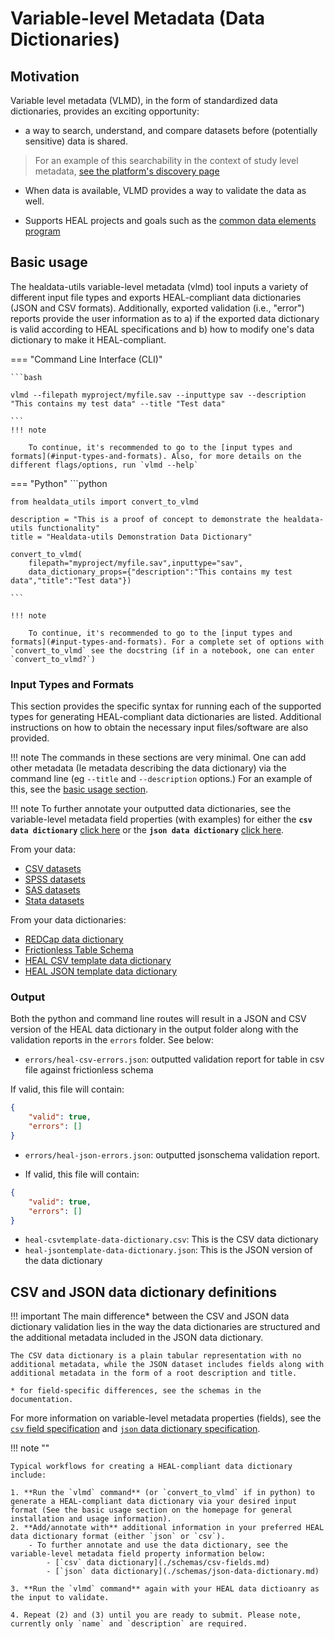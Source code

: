 # Variable-level Metadata (Data Dictionaries)


## Motivation

Variable level metadata (VLMD), in the form of standardized data dictionaries, provides an exciting opportunity:

-  a way to search, understand, and compare datasets before (potentially sensitive) data is shared. 

> For an example of this searchability in the context of study level metadata, [see the platform's discovery page](https://healdata.org/portal/discovery)

- When data is available, VLMD provides a way to validate the data as well.

- Supports HEAL projects and goals such as the [common data elements program](https://heal.nih.gov/data/common-data-elements)

## Basic usage

The healdata-utils variable-level metadata (vlmd) tool inputs a variety of different input file types and exports HEAL-compliant data dictionaries (JSON and CSV formats). Additionally, exported validation (i.e., "error") reports provide the user information as to a) if the exported data dictionary is valid according to HEAL specifications and b) how to modify one's data dictionary to make it HEAL-compliant.

=== "Command Line Interface (CLI)"

    ```bash

    vlmd --filepath myproject/myfile.sav --inputtype sav --description "This contains my test data" --title "Test data"

    ```
    !!! note

        To continue, it's recommended to go to the [input types and formats](#input-types-and-formats). Also, for more details on the different flags/options, run `vlmd --help`

=== "Python"
    ```python

    from healdata_utils import convert_to_vlmd

    description = "This is a proof of concept to demonstrate the healdata-utils functionality"
    title = "Healdata-utils Demonstration Data Dictionary"

    convert_to_vlmd(
        filepath="myproject/myfile.sav",inputtype="sav",
        data_dictionary_props={"description":"This contains my test data","title":"Test data"})

    ```

    !!! note

        To continue, it's recommended to go to the [input types and formats](#input-types-and-formats). For a complete set of options with `convert_to_vlmd` see the docstring (if in a notebook, one can enter `convert_to_vlmd?`)

### Input Types and Formats

This section provides the specific syntax for running each of the supported types for generating HEAL-compliant data dictionaries are listed. Additional instructions on how to obtain the necessary input files/software are also provided. 

!!! note
    The commands in these sections are very minimal. One can add other metadata (Ie metadata describing the data dictionary) via the command line (eg `--title` and `--description` options.) For an example of this, see the [basic usage section](#basic-usage). 

!!! note
    To further annotate your outputted data dictionaries, see the variable-level metadata field properties (with examples) for either the __`csv data dictionary`__ [click here](./schemas/csv-fields.md) or the __`json data dictionary`__ [click here](./schemas/json-data-dictionary.md).

<!-- TODO: Automate creation of these lists below -->
From your data:

- [CSV datasets](./formats/csvdata.md)
- [SPSS datasets](./formats/spss.md)
- [SAS datasets](./formats/sas.md)
- [Stata datasets](./formats/stata.md)

From your data dictionaries:

- [REDCap data dictionary](./formats/redcapcsv.md)
- [Frictionless Table Schema](./formats/frictionlessschema.md)
- [HEAL CSV template data dictionary](./formats/csvtemplate.md)
- [HEAL JSON template data dictionary](./formats/jsontemplate.md)


### Output

Both the python and command line routes will result in a JSON and CSV version of the HEAL data dictionary in the output folder along with the validation reports in the `errors` folder. See below:

- `errors/heal-csv-errors.json`: outputted validation report for table in csv file against frictionless schema

If valid, this file will contain:
```json
{
    "valid": true,
    "errors": []
}
```
- `errors/heal-json-errors.json`:  outputted jsonschema validation report.

- If valid, this file will contain:
```json
{
    "valid": true,
    "errors": []
}
```

- `heal-csvtemplate-data-dictionary.csv`: This is the CSV data dictionary
- `heal-jsontemplate-data-dictionary.json`: This is the JSON version of the data dictionary

## CSV and JSON data dictionary definitions
!!! important
    The main difference* between the CSV and JSON data dictionary validation lies in the way the data dictionaries are structured and the additional metadata included in the JSON data dictionary.
    
    The CSV data dictionary is a plain tabular representation with no additional metadata, while the JSON dataset includes fields along with additional metadata in the form of a root description and title.

    * for field-specific differences, see the schemas in the documentation. 

For more information on variable-level metadata properties (fields), see the [`csv` field specification](./schemas/csv-fields.md) and [`json` data dictionary specification](./schemas/json-data-dictionary.md). 

!!! note ""

    Typical workflows for creating a HEAL-compliant data dictionary include:

    1. **Run the `vlmd` command** (or `convert_to_vlmd` if in python) to generate a HEAL-compliant data dictionary via your desired input format (See the basic usage section on the homepage for general installation and usage information).
    2. **Add/annotate with** additional information in your preferred HEAL data dictionary format (either `json` or `csv`).
        - To further annotate and use the data dictionary, see the variable-level metadata field property information below:
            - [`csv` data dictionary](./schemas/csv-fields.md)
            - [`json` data dictionary](./schemas/json-data-dictionary.md)

    3. **Run the `vlmd` command** again with your HEAL data dictioanry as the input to validate.

    4. Repeat (2) and (3) until you are ready to submit. Please note, currently only `name` and `description` are required.

<!-- ## Interactive notebooks

See the below notebooks demonstrating use and workflows using the `convert_to_vlmd` in python and `vlmd` in the command line. 

> Clicking on the "binder badges" will bring you to an interactive notebook page where you can test out the notebooks. Here, healdata-utils comes pre-installed.

1. Generating a heal data dictionary from a variety of input files 

- [click here for static notebook ](https://github.com/norc-heal/healdata-utils/blob/main/notebooks/demos/inputs-to-heal-data-dictionary.ipynb) 
- click binder badge for interactive [![Binder](http://mybinder.org/badge_logo.svg)](https://mybinder.org/v2/gh/norc-heal/healdata-utils/HEAD?labpath=notebooks%2Fdemos%2Finputs-to-heal-data-dictionary.ipynb)  -->

<!-- 2. [in development] Creating and iterating over a csv data dictionary to create a valid data dictionary file [click here](notebooks/demos/demo-csvtemplate-validation.ipynb) -->

